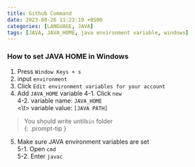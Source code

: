 ```yaml
---
title: Github Command
date: 2023-08-26 11:23:19 +0500
categories: [LANGUAGE, JAVA]
tags: [JAVA, JAVA_HOME, java environment variable, windows]
---
```


### How to set JAVA HOME in Windows
1. Press `Window Keys + s`
2. input `environment`
3. Click `Edit environment variables for your account`
4. Add `JAVA_HOME` variable
4-1. Click `new`<br>
4-2. variable name: `JAVA_HOME`<br>
<\t> variable value: `[JAVA PATH]`<br>
> You should write until`bin` folder<br>
{: .prompt-tip }
5. Make sure JAVA environment variables are set<br>
5-1. Open `cmd`<br>
5-2. Enter `javac`


